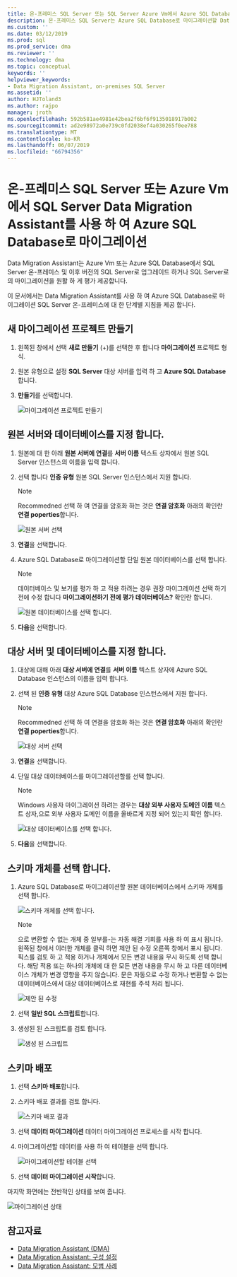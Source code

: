 ```yaml
---
title: 온-프레미스 SQL Server 또는 SQL Server Azure Vm에서 Azure SQL Database로 마이그레이션 Data Migration Assistant를 사용 하 여 | Microsoft Docs
description: 온-프레미스 SQL Server는 Azure SQL Database로 마이그레이션할 Data Migration Assistant 사용 방법 알아보기
ms.custom: ''
ms.date: 03/12/2019
ms.prod: sql
ms.prod_service: dma
ms.reviewer: ''
ms.technology: dma
ms.topic: conceptual
keywords: ''
helpviewer_keywords:
- Data Migration Assistant, on-premises SQL Server
ms.assetid: ''
author: HJToland3
ms.author: rajpo
manager: jroth
ms.openlocfilehash: 592b581ae4981e42bea2f6bf6f9135018917b002
ms.sourcegitcommit: ad2e98972a0e739c0fd2038ef4a030265f0ee788
ms.translationtype: MT
ms.contentlocale: ko-KR
ms.lasthandoff: 06/07/2019
ms.locfileid: "66794356"
---
```

# <a name="migrate-on-premises-sql-server-or-sql-server-on-azure-vms-to-azure-sql-database-using-the-data-migration-assistant"></a>온-프레미스 SQL Server 또는 Azure Vm에서 SQL Server Data Migration Assistant를 사용 하 여 Azure SQL Database로 마이그레이션

Data Migration Assistant는 Azure Vm 또는 Azure SQL Database에서 SQL Server 온-프레미스 및 이후 버전의 SQL Server로 업그레이드 하거나 SQL Server로의 마이그레이션을 원활 하 게 평가 제공합니다.

이 문서에서는 Data Migration Assistant를 사용 하 여 Azure SQL Database로 마이그레이션 SQL Server 온-프레미스에 대 한 단계별 지침을 제공 합니다.   

## <a name="create-a-new-migration-project"></a>새 마이그레이션 프로젝트 만들기

1. 왼쪽된 창에서 선택 **새로 만들기** (+)를 선택한 후 합니다 **마이그레이션** 프로젝트 형식.

2. 원본 유형으로 설정 **SQL Server** 대상 서버를 입력 하 고 **Azure SQL Database**합니다.

3. **만들기**를 선택합니다.

   ![마이그레이션 프로젝트 만들기](../dma/media/NewCreate1.png)

## <a name="specify-the-source-server-and-database"></a>원본 서버와 데이터베이스를 지정 합니다.

1. 원본에 대 한 아래 **원본 서버에 연결**를 **서버 이름** 텍스트 상자에서 원본 SQL Server 인스턴스의 이름을 입력 합니다.

2. 선택 합니다 **인증 유형** 원본 SQL Server 인스턴스에서 지원 합니다.

   > [!NOTE]
   > Recommedned 선택 하 여 연결을 암호화 하는 것은 **연결 암호화** 아래의 확인란 **연결 poperties**합니다.

    ![원본 서버 선택](../dma/media/select-source-server.png)

3. **연결**을 선택합니다.

4. Azure SQL Database로 마이그레이션할 단일 원본 데이터베이스를 선택 합니다.

   > [!NOTE]
   > 데이터베이스 및 보기를 평가 하 고 적용 하려는 경우 권장 마이그레이션 선택 하기 전에 수정 합니다 **마이그레이션하기 전에 평가 데이터베이스?** 확인란 합니다.

    ![원본 데이터베이스를 선택 합니다.](../dma/media/select-source-database.png)

5. **다음**을 선택합니다.

## <a name="specify-the-target-server-and-database"></a>대상 서버 및 데이터베이스를 지정 합니다.

1. 대상에 대해 아래 **대상 서버에 연결**를 **서버 이름** 텍스트 상자에 Azure SQL Database 인스턴스의 이름을 입력 합니다. 

2. 선택 된 **인증 유형** 대상 Azure SQL Database 인스턴스에서 지원 합니다.

   > [!NOTE]
   > Recommedned 선택 하 여 연결을 암호화 하는 것은 **연결 암호화** 아래의 확인란 **연결 poperties**합니다.

     ![대상 서버 선택](../dma/media/select-target-server.png)

3. **연결**을 선택합니다.

4. 단일 대상 데이터베이스를 마이그레이션할를 선택 합니다.

   > [!NOTE]
   > Windows 사용자 마이그레이션 하려는 경우는 **대상 외부 사용자 도메인 이름** 텍스트 상자,으로 외부 사용자 도메인 이름을 올바르게 지정 되어 있는지 확인 합니다.

    ![대상 데이터베이스를 선택 합니다.](../dma/media/select-target-database.png)

5. **다음**을 선택합니다.

## <a name="select-schema-objects"></a>스키마 개체를 선택 합니다.

1.  Azure SQL Database로 마이그레이션할 원본 데이터베이스에서 스키마 개체를 선택 합니다.

    ![스키마 개체를 선택 합니다.](../dma/media/select-schema-objects.png)

       > [!NOTE]
       > 으로 변환할 수 없는 개체 중 일부를-는 자동 해결 기회를 사용 하 여 표시 됩니다. 왼쪽된 창에서 이러한 개체를 클릭 하면 제안 된 수정 오른쪽 창에서 표시 됩니다. 픽스를 검토 하 고 적용 하거나 개체에서 모든 변경 내용을 무시 하도록 선택 합니다. 해당 적용 또는 하나의 개체에 대 한 모든 변경 내용을 무시 하 고 다른 데이터베이스 개체가 변경 영향을 주지 않습니다. 문은 자동으로 수정 하거나 변환할 수 없는 데이터베이스에서 대상 데이터베이스로 재현를 주석 처리 됩니다.

    ![제안 된 수정](../dma/media/suggested-fix.png)

2. 선택 **일반 SQL 스크립트**합니다.
 
3. 생성된 된 스크립트를 검토 합니다.

    ![생성 된 스크립트](../dma/media/generated-script.png)

## <a name="deploy-schema"></a>스키마 배포

1. 선택 **스키마 배포**합니다.

2. 스키마 배포 결과를 검토 합니다.
 
    ![스키마 배포 결과](../dma/media/schema-deployment-results.png)

3. 선택 **데이터 마이그레이션** 데이터 마이그레이션 프로세스를 시작 합니다.
 
4. 마이그레이션할 데이터를 사용 하 여 테이블을 선택 합니다.

    ![마이그레이션할 테이블 선택](../dma/media/select-tables-to-migrate.png) 

5. 선택 **데이터 마이그레이션 시작**합니다.
 
마지막 화면에는 전반적인 상태를 보여 줍니다.

   ![마이그레이션 상태](../dma/media/migration-status.png) 

## <a name="see-also"></a>참고자료

- [Data Migration Assistant (DMA)](../dma/dma-overview.md)
- [Data Migration Assistant: 구성 설정](../dma/dma-configurationsettings.md)
- [Data Migration Assistant: 모범 사례](../dma/dma-bestpractices.md)
